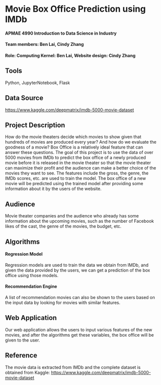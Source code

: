 # __Movie Box Office Prediction using IMDb__

#### APMAE 4990 Introduction to Data Science in Industry 

#### Team members: Ben Lai, Cindy Zhang

#### Role: Computing Kernel: Ben Lai, Website design: Cindy Zhang

Tools
--------
Python, JupyterNotebook, Flask

Data Source
--------
https://www.kaggle.com/deepmatrix/imdb-5000-movie-dataset

Project Description
--------
How do the movie theaters decide which movies to show given that hundreds of movies are produced every year? And how do we evaluate the goodness of a movie? Box Office is a relatively ideal feature that can answer these questions. The goal of this project is to use the data of over 5000 movies from IMDb to predict the box office of a newly produced movie before it is released in the movie theater so that the movie theater can maximize their profit and the audience can make a better choice of the movies they want to see. The features include the gross, the genre, the IMDb scores, etc. are used to train the model. The box office of a new movie will be predicted using the trained model after providing some information about it by the users of the website.

Audience
--------
Movie theater companies and the audience who already has some information about the upcoming movies, such as the number of Facebook likes of the cast, the genre of the movies, the budget, etc.

Algorithms
--------

#### Regression Model
Regression models are used to train the data we obtain from IMDb, and given the data provided by the users, we can get a prediction of the box office using those models.

#### Recommendation Engine
A list of recommendation movies can also be shown to the users based on the input data by looking for movies with similar features.

Web Application
--------
Our web application allows the users to input various features of the new movies, and after the algorithms get these variables, the box office will be given to the user.

Reference
--------
The movie data is extracted from IMDb and the complete dataset is obtained from Kaggle: 
https://www.kaggle.com/deepmatrix/imdb-5000-movie-dataset
